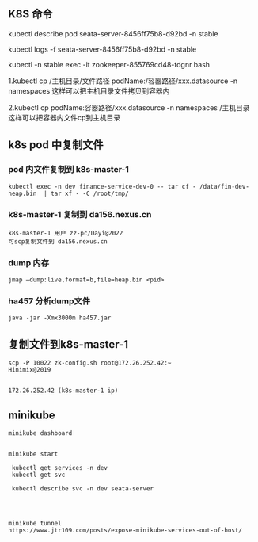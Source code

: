 ## K8S 命令


kubectl describe pod seata-server-8456ff75b8-d92bd -n stable

kubectl logs -f seata-server-8456ff75b8-d92bd -n stable




kubectl -n stable exec -it zookeeper-855769cd48-tdgnr bash


1.kubectl cp /主机目录/文件路径 podName:/容器路径/xxx.datasource -n namespaces
这样可以把主机目录文件拷贝到容器内

2.kubectl cp podName:容器路径/xxx.datasource -n namespaces /主机目录
这样可以把容器内文件cp到主机目录




## k8s pod 中复制文件
	
### pod 内文件复制到 k8s-master-1
	kubectl exec -n dev finance-service-dev-0 -- tar cf - /data/fin-dev-heap.bin  | tar xf - -C /root/tmp/

### k8s-master-1 复制到 da156.nexus.cn
	k8s-master-1 用户 zz-pc/Dayi@2022
	可scp复制文件到 da156.nexus.cn

### dump 内存
	jmap –dump:live,format=b,file=heap.bin <pid>
	
### ha457 分析dump文件
	java -jar -Xmx3000m ha457.jar










## 复制文件到k8s-master-1

	scp -P 10022 zk-config.sh root@172.26.252.42:~
	Hinimix@2019


	172.26.252.42 (k8s-master-1 ip)







## minikube
	minikube dashboard


	minikube start

	 kubectl get services -n dev
	 kubectl get svc

	 kubectl describe svc -n dev seata-server




	minikube tunnel
	https://www.jtr109.com/posts/expose-minikube-services-out-of-host/

